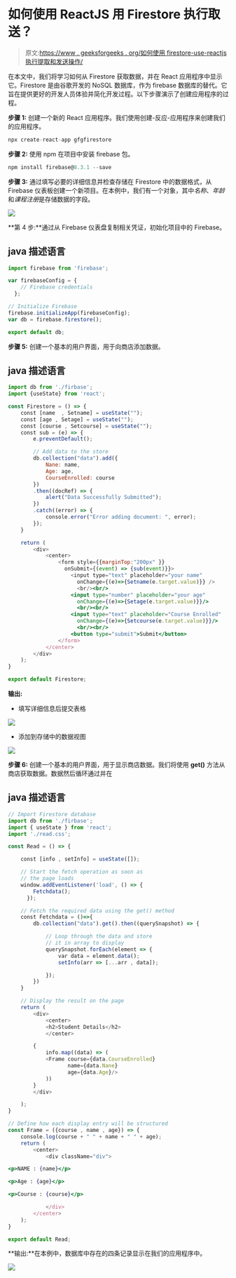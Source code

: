 # 如何使用 ReactJS 用 Firestore 执行取送？

> 原文:[https://www . geeksforgeeks . org/如何使用 firestore-use-reactjs 执行提取和发送操作/](https://www.geeksforgeeks.org/how-to-perform-fetch-and-send-with-firestore-using-reactjs/)

在本文中，我们将学习如何从 Firestore 获取数据，并在 React 应用程序中显示它。Firestore 是由谷歌开发的 NoSQL 数据库，作为 firebase 数据库的替代。它旨在提供更好的开发人员体验并简化开发过程。以下步骤演示了创建应用程序的过程。

**步骤 1:** 创建一个新的 React 应用程序。我们使用创建-反应-应用程序来创建我们的应用程序。

```jsx
npx create-react-app gfgfirestore
```

**步骤 2:** 使用 npm 在项目中安装 firebase 包。

```jsx
npm install firebase@8.3.1 --save
```

**步骤 3:** 通过填写必要的详细信息并检查存储在 Firestore 中的数据格式，从 Firebase 仪表板创建一个新项目。在本例中，我们有一个对象，其中*名称*、*年龄*和*课程注册*是存储数据的字段。

![](img/8525bba6fc651f6a0f0ac9910bbb3814.png)

**第 4 步:**通过从 Firebase 仪表盘复制相关凭证，初始化项目中的 Firebase。

## java 描述语言

```jsx
import firebase from 'firebase';

var firebaseConfig = {
    // Firebase credentials
  };

// Initialize Firebase
firebase.initializeApp(firebaseConfig);
var db = firebase.firestore();

export default db;
```

**步骤 5:** 创建一个基本的用户界面，用于向商店添加数据。

## java 描述语言

```jsx
import db from './firbase';
import {useState} from 'react';

const Firestore = () => {
    const [name  , Setname] = useState("");
    const [age , Setage] = useState("");
    const [course , Setcourse] = useState("");
    const sub = (e) => {
        e.preventDefault();

        // Add data to the store
        db.collection("data").add({
            Nane: name,
            Age: age,
            CourseEnrolled: course
        })
        .then((docRef) => {
            alert("Data Successfully Submitted");
        })
        .catch((error) => {
            console.error("Error adding document: ", error);
        });
    }

    return (
        <div>
            <center>
                <form style={{marginTop:"200px" }}
                  onSubmit={(event) => {sub(event)}}>
                    <input type="text" placeholder="your name"
                      onChange={(e)=>{Setname(e.target.value)}} />
                      <br/><br/>
                    <input type="number" placeholder="your age"
                      onChange={(e)=>{Setage(e.target.value)}}/>
                      <br/><br/>
                    <input type="text" placeholder="Course Enrolled"
                      onChange={(e)=>{Setcourse(e.target.value)}}/>
                      <br/><br/>
                    <button type="submit">Submit</button>
                </form>
            </center>
        </div>
    );
}

export default Firestore;
```

**输出:**

*   填写详细信息后提交表格

![](img/b9e345d7dcf1cc8d6c9c6de72313ac3e.png)

*   添加到存储中的数据视图

![](img/71d1ce6e4e29e12e9df4eaa813deb611.png)

**步骤 6:** 创建一个基本的用户界面，用于显示商店数据。我们将使用 **get()** 方法从商店获取数据。数据然后循环通过并在

## java 描述语言

```jsx
// Import Firestore database
import db from './firbase';
import { useState } from 'react';
import './read.css';

const Read = () => {

    const [info , setInfo] = useState([]);

    // Start the fetch operation as soon as
    // the page loads
    window.addEventListener('load', () => {
        Fetchdata();
      });

    // Fetch the required data using the get() method
    const Fetchdata = ()=>{
        db.collection("data").get().then((querySnapshot) => {

            // Loop through the data and store
            // it in array to display
            querySnapshot.forEach(element => {
                var data = element.data();
                setInfo(arr => [...arr , data]);

            });
        })
    }

    // Display the result on the page
    return (
        <div>
            <center>
            <h2>Student Details</h2>
            </center>

        {
            info.map((data) => (
            <Frame course={data.CourseEnrolled} 
                   name={data.Nane} 
                   age={data.Age}/>
            ))
        }
        </div>

    );
}

// Define how each display entry will be structured
const Frame = ({course , name , age}) => {
    console.log(course + " " + name + " " + age);
    return (
        <center>
            <div className="div">

<p>NAME : {name}</p>

<p>Age : {age}</p>

<p>Course : {course}</p>

            </div>
        </center>
    );
}

export default Read;
```

**输出:**在本例中，数据库中存在的四条记录显示在我们的应用程序中。

![](img/3efc776a5f41b751d72c3bc31b66677b.png)